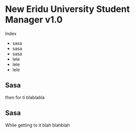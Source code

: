 # New Eridu University Student Manager v1.0

Index
- sasa
- sasa
- sasa
- lele
- lele
- lele

## Sasa
then for ti blablabla
## Sasa
While getting to it blah blahblah